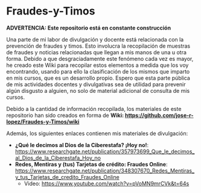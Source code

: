 # Fraudes-y-Timos

**ADVERTENCIA: Este repositorio está en constante construcción**

Una parte de mi labor de divulgación y docente está relacionada con la prevención de fraudes y timos. Esto involucra la recopilación de muestras de fraudes y noticias relacionadas que llegan a mis manos de una u otra forma. Debido a que desgraciadamente este fenómeno cada vez es mayor, he creado este Wiki para recopilar estos elementos a medida que los voy encontrando, usando para ello la clasificación de los mismos que imparto en mis cursos, que es un desarrollo propio. Espero que esta parte pública de mis actividades docentes y divulgativas sea de utilidad para prevenir algún disgusto a alguien, no solo de material adicional de consulta de mis cursos. 

Debido a la cantidad de información recopilada, los materiales de este repositorio han sido creados en forma de **Wiki: https://github.com/jose-r-lopez/Fraudes-y-Timos/wiki**

Además, los siguientes enlaces contienen mis materiales de divulgación:

- **¿Qué le decimos al Dios de la Ciberestafa? ¡Hoy no!**: https://www.researchgate.net/publication/357973699_Que_le_decimos_al_Dios_de_la_Ciberestafa_Hoy_no
- **Redes, Mentiras y (tus) Tarjetas de crédito: Fraudes Online**: https://www.researchgate.net/publication/348307670_Redes_Mentiras_y_tus_Tarjetas_de_credito_Fraudes_Online
    - Video: https://www.youtube.com/watch?v=pVoMN9mrCVk&t=64s

